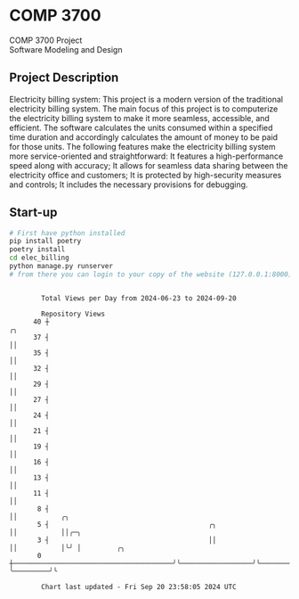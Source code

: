 # COMP 3700
COMP 3700 Project  
Software Modeling and Design
## Project Description
Electricity billing system: This project is a modern version of the traditional electricity billing system. The main focus of this project is to computerize the electricity billing system to make it more seamless, accessible, and efficient. The software calculates the units consumed within a specified time duration and accordingly calculates the amount of money to be paid for those units. The following features make the electricity billing system more service-oriented and straightforward: It features a high-performance speed along with accuracy; It allows for seamless data sharing between the electricity office and customers; It is protected by high-security measures and controls; It includes the necessary provisions for debugging.

## Start-up
```bash
# First have python installed
pip install poetry
poetry install
cd elec_billing
python manage.py runserver
# from there you can login to your copy of the website (127.0.0.1:8000), default creds are admin/admin
```

```

        Total Views per Day from 2024-06-23 to 2024-09-20

        Repository Views
      40 ┼                                                            ╭╮
      37 ┤                                                            ││
      35 ┤                                                            ││
      32 ┤                                                            ││
      29 ┤                                                            ││
      27 ┤                                                            ││
      24 ┤                                                            ││
      21 ┤                                                            ││
      19 ┤                                                            ││
      16 ┤                                                            ││
      13 ┤                                                            ││
      11 ┤                                                            ││
       8 ┤                                                            ││           ╭╮
       5 ┤                                        ╭╮                  ││           ││╭─╮
       3 ┤                                        ││                  ││           │╰╯ │         ╭╮
       0 ┼────────────────────────────────────────╯╰──────────────────╯╰───────────╯   ╰─────────╯╰

        Chart last updated - Fri Sep 20 23:58:05 2024 UTC
        
```
